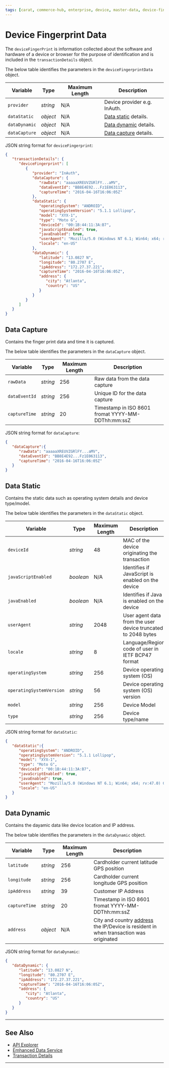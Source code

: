 ```yaml
---
tags: [carat, commerce-hub, enterprise, device, master-data, device-fingerprint, device-information, data-capture, data-static, data-dynamic]
---
```


# Device Fingerprint Data

The `deviceFingerPrint` is information collected about the software and hardware of a device or browser for the purpose of identification and is included in the `transactionDetails` object.

<!--
type: tab
titles: deviceFingerprintData, JSON Example
-->

The below table identifies the parameters in the `deviceFingerprintData` object.

| Variable | Type| Maximum Length | Description|
|---------|----------|----------------|---------|
|`provider` | *string* | N/A | Device provider e.g. InAuth. |
|`dataStatic`| *object* | N/A | [Data static](#data-static) details.|
|`dataDynamic`| *object* | N/A | [Data dynamic](#data-dynamic) details. |
|`dataCapture`| *object* | N/A | [Data capture](#data-capture) details. |

<!--
type: tab
-->

JSON string format for `deviceFingerprint`:

```json
{
   "transactionDetails": {
      "deviceFingerprint": [
         {
            "provider": "InAuth",
            "dataCapture": {  
               "rawData": "aaaaaXREUVZGRlFY...aMV",  
               "dataEventId": "BB8E4E92...Fz1E063113",  
               "captureTime": "2016-04-16T16:06:05Z"  
            },
            "dataStatic": {
               "operatingSystem": "ANDROID",  
               "operatingSystemVersion": "5.1.1 Lollipop",  
               "model": "XYX-1",  
               "type": "Moto G",  
               "deviceId": "00:1B:44:11:3A:B7",
               "javaScriptEnabled": true,
               "javaEnabled": true,
               "userAgent": "Mozilla/5.0 (Windows NT 6.1; Win64; x64; rv:47.0) Gecko/20100101 Firefox/47.0",
               "locale": "en-US"
            },
            "dataDynamic": {
               "latitude": "13.0827 N",  
               "longitude": "80.2707 E",  
               "ipAddress": "172.27.37.221",
               "captureTime": "2016-04-16T16:06:05Z",
               "address": {
                  "city": "Atlanta",
                  "country": "US"
               }
            }
         }
      ]
   }
}

```

<!--type: tab-end -->

## Data Capture

Contains the finger print data and time it is captured.

<!--
type: tab
title: dataCapture, JSON Example
-->

The below table identifies the parameters in the `dataCapture` object.

| Variable | Type | Maximum Length | Description |
| -------- | -- | ------------ | ------------------ |
| `rawData` | *string* | 256 | Raw data from the data capture |
| `dataEventId` | *string* | 256 | Unique ID for the data capture |
| `captureTime` | *string* | 20 | Timestamp in ISO 8601 fromat YYYY-MM-DDThh:mm:ssZ |

<!--
type: tab
-->

JSON string format for `dataCapture`:

```json
{
   "dataCapture":{
      "rawData": "aaaaaXREUVZGRlFY...aMV",
      "dataEventId": "BB8E4E92...Fz1E063113",
      "captureTime": "2016-04-16T16:06:05Z"
   }
}
```

<!--type: tab-end -->

## Data Static

Contains the static data such as operating system details and device type/model.

<!--
type: tab
titles: dataStatic, JSON Example
-->

The below table identifies the parameters in the `dataStatic` object.

| Variable | Type | Maximum Length | Description |
| -------- | -- | ------------ | ------------------ |
| `deviceId` | *string* | 48 | MAC of the device originating the transaction |
| `javaScriptEnabled` | *boolean* | N/A | Identifies if JavaScript is enabled on the device |
| `javaEnabled` | *boolean* | N/A | Identifies if Java is enabled on the device |
| `userAgent` | *string* | 2048 | User agent data from the user device truncated to 2048 bytes |
| `locale` | *string* | 8 | Language/Region code of user in IETF BCP47 format |
| `operatingSystem` | *string* | 256 | Device operating system (OS) |
| `operatingSystemVersion` | *string* |  56| Device operating system (OS) version |
| `model` | *string* | 256 | Device Model |
| `type` | *string* | 256 | Device type/name |

<!--
type: tab
-->

JSON string format for `dataStatic`:

```json
{
   "dataStatic":{
      "operatingSystem": "ANDROID",  
      "operatingSystemVersion": "5.1.1 Lollipop",  
      "model": "XYX-1",  
      "type": "Moto G",  
      "deviceId": "00:1B:44:11:3A:B7",
      "javaScriptEnabled": true,
      "javaEnabled": true,
      "userAgent": "Mozilla/5.0 (Windows NT 6.1; Win64; x64; rv:47.0) Gecko/20100101 Firefox/47.0",
      "locale": "en-US"
   }
}
```

<!--type: tab-end -->

## Data Dynamic

Contains the dayamic data like device location and IP address. 

<!--
type: tab
titles: dataDynamic, JSON Examples
-->

The below table identifies the parameters in the `dataDynamic` object.

| Variable | Type | Maximum Length | Description |
| -------- | -- | ------------ | ------------------ |
| `latitude` | *string* | 256 | Cardholder current latitude GPS position |
| `longitude` | *string* | 256 | Cardholder current longitude GPS position |
| `ipAddress` | *string* | 39 | Customer IP Address |
| `captureTime` | *string* | 20 | Timestamp in ISO 8601 fromat YYYY-MM-DDThh:mm:ssZ |
| `address` | *object* | N/A | City and country [address](?path=docs/Resources/Master-Data/Address.md#address) the IP/Device is resident in when transaction was originated |


<!--
type: tab
-->

JSON string format for `dataDynamic`:

```json
{
   "dataDynamic": {
      "latitude": "13.0827 N",
      "longitude": "80.2707 E",
      "ipAddress": "172.27.37.221",
      "captureTime": "2016-04-16T16:06:05Z",
      "address": {
         "city": "Atlanta",
         "country": "US"
      }
   }
}

```
<!--type: tab-end -->

---

## See Also

- [API Explorer](../api/?type=post&path=/payments/v1/charges)
- [Emhanced Data Service](?path=docs/Resources/API-Documents/DaaS/Enhanced-Data-Service.md)
- [Transaction Details](?path=docs/Resources/Master-Data/Transaction-Details.md)

---
